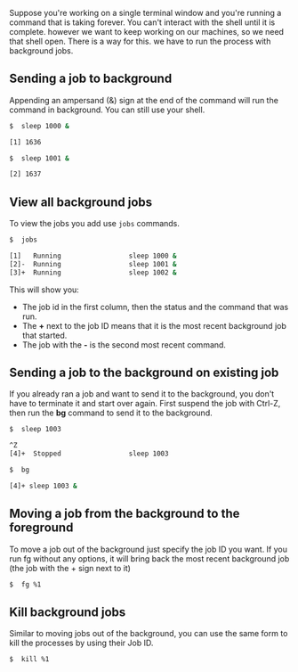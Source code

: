 Suppose you're working on a single terminal window and you're running a command that is taking forever. You can't interact with the shell until it is complete.
however we want to keep working on our machines, so we need that shell open.
There is a way for this. we have to run the process with background jobs.

## **Sending a job to background**

Appending an ampersand (&) sign at the end of the command will run the command in background. You can still use your shell.

```bash
$  sleep 1000 &

[1] 1636

$  sleep 1001 &

[2] 1637
```

## **View all background jobs**

To view the jobs you add use `jobs` commands.

```bash
$  jobs

[1]   Running                 sleep 1000 &
[2]-  Running                 sleep 1001 &
[3]+  Running                 sleep 1002 &
```
This will show you:
- The job id in the first column, then the status and the command that was run. 
- The **+** next to the job ID means that it is the most recent background job that started. 
- The job with the **-** is the second most recent command.

## **Sending a job to the background on existing job**

If you already ran a job and want to send it to the background, you don't have to terminate it and start over again. First suspend the job with Ctrl-Z, then run the **bg** command to send it to the background.

```bash
$  sleep 1003

^Z
[4]+  Stopped                 sleep 1003

$  bg

[4]+ sleep 1003 &
```

## **Moving a job from the background to the foreground**

To move a job out of the background just specify the job ID you want. If you run fg without any options, it will bring back the most recent background job (the job with the + sign next to it)

```bash
$  fg %1
```

## **Kill background jobs**

Similar to moving jobs out of the background, you can use the same form to kill the processes by using their Job ID.
```bash
$  kill %1
```

